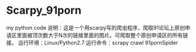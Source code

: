 # Scarpy_91porn
my python code
说明：这是一个用scarpy写的爬虫程序，爬取91论坛上原创申请区里面被顶次数大于N次的链接里面的图片。可爬取整个原创申请区的所有链接。
运行环境：Linux/Python2.7
运行命令：scrapy crawl 91pornSpider
